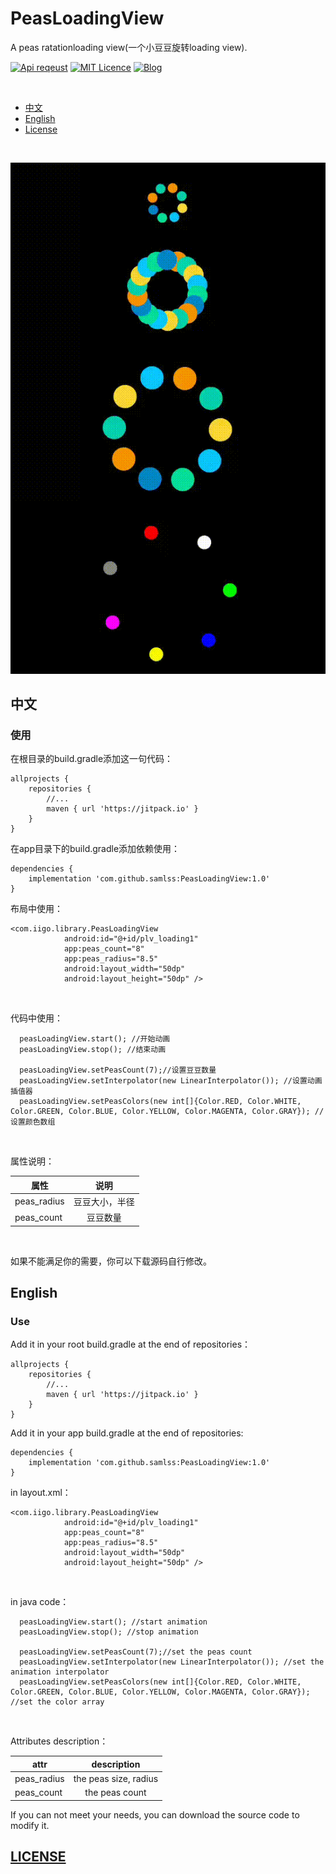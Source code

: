 # PeasLoadingView

A peas ratationloading view(一个小豆豆旋转loading view).


[![Api reqeust](https://img.shields.io/badge/api-11+-green.svg)](https://github.com/samlss/PeasLoadingView)  [![MIT Licence](https://badges.frapsoft.com/os/mit/mit.svg?v=103)](https://github.com/samlss/PeasLoadingView/blob/master/LICENSE) [![Blog](https://img.shields.io/badge/samlss-blog-orange.svg)](https://blog.csdn.net/Samlss)

<br>

  * [中文](#%E4%B8%AD%E6%96%87)
  * [English](#english)
  * [License](#license)

<br>

![gif](https://github.com/samlss/PeasLoadingView/blob/master/screenshots/screenshot1.gif)



## 中文

### 使用<br>
在根目录的build.gradle添加这一句代码：
```
allprojects {
    repositories {
        //...
        maven { url 'https://jitpack.io' }
    }
}
```

在app目录下的build.gradle添加依赖使用：
```
dependencies {
    implementation 'com.github.samlss:PeasLoadingView:1.0'
}
```

布局中使用：
```
<com.iigo.library.PeasLoadingView
            android:id="@+id/plv_loading1"
            app:peas_count="8"
            app:peas_radius="8.5"
            android:layout_width="50dp"
            android:layout_height="50dp" />
```

<br>

代码中使用：
```
  peasLoadingView.start(); //开始动画
  peasLoadingView.stop(); //结束动画
  
  peasLoadingView.setPeasCount(7);//设置豆豆数量
  peasLoadingView.setInterpolator(new LinearInterpolator()); //设置动画插值器
  peasLoadingView.setPeasColors(new int[]{Color.RED, Color.WHITE, Color.GREEN, Color.BLUE, Color.YELLOW, Color.MAGENTA, Color.GRAY}); //设置颜色数组
```

<br>

属性说明：

| 属性        | 说明           |
| ------------- |:-------------:|
| peas_radius      | 豆豆大小，半径 |
| peas_count | 豆豆数量 |

<br>

如果不能满足你的需要，你可以下载源码自行修改。

## English

### Use<br>
Add it in your root build.gradle at the end of repositories：
```
allprojects {
    repositories {
        //...
        maven { url 'https://jitpack.io' }
    }
}
```

Add it in your app build.gradle at the end of repositories:
```
dependencies {
    implementation 'com.github.samlss:PeasLoadingView:1.0'
}
```


in layout.xml：
```
<com.iigo.library.PeasLoadingView
            android:id="@+id/plv_loading1"
            app:peas_count="8"
            app:peas_radius="8.5"
            android:layout_width="50dp"
            android:layout_height="50dp" />
```

<br>

in java code：
```
  peasLoadingView.start(); //start animation
  peasLoadingView.stop(); //stop animation
  
  peasLoadingView.setPeasCount(7);//set the peas count
  peasLoadingView.setInterpolator(new LinearInterpolator()); //set the animation interpolator
  peasLoadingView.setPeasColors(new int[]{Color.RED, Color.WHITE, Color.GREEN, Color.BLUE, Color.YELLOW, Color.MAGENTA, Color.GRAY}); //set the color array
```

<br>

Attributes description：

| attr        | description  |
| ------------- |:-------------:|
| peas_radius      | the peas size, radius |
| peas_count | the peas count |

If you can not meet your needs, you can download the source code to modify it.

[id]: http://example.com/ "Optional Title Here"

## [LICENSE](https://github.com/samlss/PeasLoadingView/blob/master/LICENSE)
